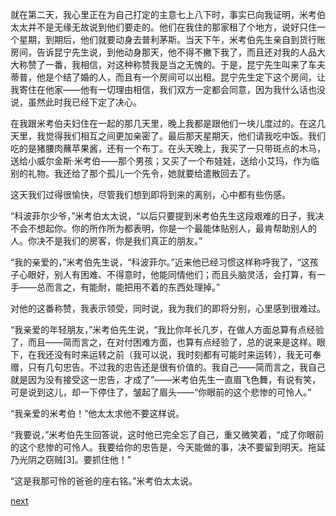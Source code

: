 
就在第二天，我心里正在为自己打定的主意七上八下时，事实已向我证明，米考伯太太并不是无缘无故说到他们要走的。他们在我住的那家租了个地方，说好只住一个星期，到期后，他们就要动身去普利茅斯。当天下午，米考伯先生亲自到货行账房间，告诉昆宁先生说，到他动身那天，他不得不撇下我了，而且还对我的人品大大称赞了一番，我相信，对这种称赞我是当之无愧的。于是，昆宁先生叫来了车夫蒂普，他是个结了婚的人，而且有一个房间可以出租。昆宁先生定下这个房间，让我寄住在他家——他有一切理由相信，我们双方一定都会同意，因为我什么话也没说，虽然此时我已经下定了决心。

在我跟米考伯夫妇住在一起的那几天里，晚上我都是跟他们一块儿度过的。在这几天里，我觉得我们相互之间更加亲密了。最后那天星期天，他们请我吃中饭。我们吃的是猪腰肉蘸苹果酱，还有一个布丁。在头天晚上，我买了一只带斑点的木马，送给小威尔金斯·米考伯——那个男孩；又买了一个布娃娃，送给小艾玛，作为临别的礼物。我还给了那个孤儿一个先令，她就要给遣散回去了。

这天我们过得很愉快，尽管我们想到即将到来的离别，心中都有些伤感。

“科波菲尔少爷，”米考伯太太说，“以后只要提到米考伯先生这段艰难的日子，我决不会不想起你。你的所作所为都表明，你是一个最能体贴别人，最肯帮助别人的人。你决不是我们的房客，你是我们真正的朋友。”

“我的亲爱的，”米考伯先生说，“科波菲尔。”近来他已经习惯这样称呼我了，“这孩子心眼好，别人有困难、不得意时，他能同情他们；而且头脑灵活，会打算，有一手——总而言之，有能耐，能把用不着的东西处理掉。”

对他的这番称赞，我表示领受，同时说，我为我们的即将分别，心里感到很难过。

“我亲爱的年轻朋友，”米考伯先生说，“我比你年长几岁，在做人方面总算有点经验了，而且——简而言之，在对付困难方面，也算有点经验了，总的说来是这样。眼下，在我还没有时来运转之前（我可以说，我时刻都有可能时来运转），我无可奉赠，只有几句忠告。不过我的忠告还是很有价值的。我自己——简而言之，我自己就是因为没有接受这一忠告，才成了”——米考伯先生一直眉飞色舞，有说有笑，可是说到这儿，却一下停住了，皱起了眉头——“你眼前的这个悲惨的可怜人。”

“我亲爱的米考伯！”他太太求他不要这样说。

“我要说，”米考伯先生回答说，这时他已完全忘了自己，重又微笑着，“成了你眼前的这个悲惨的可怜人。我要给你的忠告是，今天能做的事，决不要留到明天。拖延乃光阴之窃贼[3]。要抓住他！”

“这是我那可怜的爸爸的座右铭。”米考伯太太说。

[next](page165.md)